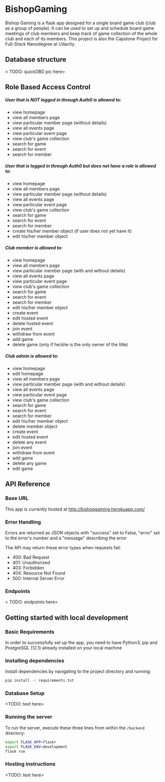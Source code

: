 # BishopGaming
Bishop Gaming is a flask app designed for a single board game club (club as a group of people). It can be used to set up and schedule board game meetings of club members and keep track of game collection of the whole club and each of its members. This project is also the Capstone Project for Full-Stack Nanodegree at Udacity.

## Database structure
< TODO: quickDBD pic here>

## Role Based Access Control

##### User that is NOT logged in through Auth0 is allowed to:
- view homepage
- view all members page
- view particular member page (without details)
- view all events page
- view particular event page 
- view club's game collection
- search for game
- search for event
- search for member

##### User that is logged in through Auth0 but does not have a role is allowed to:
- view homepage
- view all members page
- view particular member page (without details)
- view all events page
- view particular event page 
- view club's game collection
- search for game
- search for event
- search for member
- create his/her member object (if user does not yet have it)
- edit his/her member object

##### Club member is allowed to:
- view homepage
- view all members page
- view particular member page (with and without details)
- view all events page
- view particular event page 
- view club's game collection
- search for game
- search for event
- search for member
- edit his/her member object
- create event
- edit hosted event
- delete hosted event
- join event
- withdraw from event
- add game
- delete game (only if he/she is the only owner of the title)

##### Club admin is allowed to:
- view homepage
- edit homepage
- view all members page
- view particular member page (with and without details)
- view all events page
- view particular event page 
- view club's game collection
- search for game
- search for event
- search for member
- edit his/her member object
- delete member object
- create event
- edit hosted event
- delete any event
- join event
- withdraw from event
- add game
- delete any game
- edit game

## API Reference

### Base URL
This app is currently hosted at http://bishopgaming.herokuapp.com/
### Error Handling
Errors are returned as JSON objects with "success" set to False, "error" set to the error's number and a "message" describing the error

The API may return these error types when requests fail:
- 400: Bad Request
- 401: Unauthorized
- 403: Forbidden
- 404: Resource Not Found
- 500: Internal Server Error

### Endpoints
< TODO: endpoints here>

## Getting started with local development

### Basic Requirements

In order to successfully set up the app, you need to have Python3, pip and PostgreSQL (12.1) already installed on your local machine

### Installing dependencies

Install dependencies by navigating to the project directory and running:

```bash
pip install -r requirements.txt
```

### Database Setup

<TODO: text here>

### Running the server

To run the server, execute these three lines from within the `/backend` directory:
```bash
export FLASK_APP=flaskr
export FLASK_ENV=development
flask run
```

### Hosting instructions

<TODO: text here>

